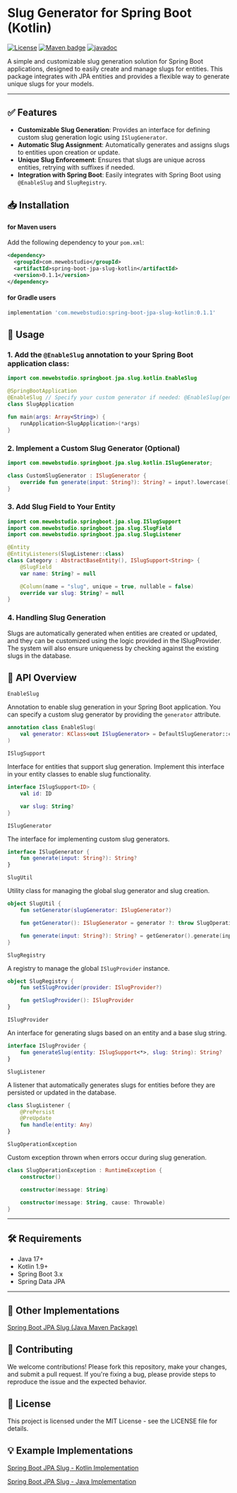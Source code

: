 # Slug Generator for Spring Boot (Kotlin)

[![License](https://img.shields.io/badge/License-MIT-blue.svg)](https://opensource.org/licenses/MIT)
[![Maven badge](https://maven-badges.herokuapp.com/maven-central/com.mewebstudio/spring-boot-jpa-slug-kotlin/badge.svg?style=flat)](https://central.sonatype.com/artifact/com.mewebstudio/spring-boot-jpa-slug-kotlin)
[![javadoc](https://javadoc.io/badge2/com.mewebstudio/spring-boot-jpa-slug-kotlin/javadoc.svg)](https://javadoc.io/doc/com.mewebstudio/spring-boot-jpa-slug-kotlin)

A simple and customizable slug generation solution for Spring Boot applications, designed to easily create and manage slugs for entities. This package integrates with JPA entities and provides a flexible way to generate unique slugs for your models.

---

## ✅ Features

- **Customizable Slug Generation**: Provides an interface for defining custom slug generation logic using `ISlugGenerator`.
- **Automatic Slug Assignment**: Automatically generates and assigns slugs to entities upon creation or update.
- **Unique Slug Enforcement**: Ensures that slugs are unique across entities, retrying with suffixes if needed.
- **Integration with Spring Boot**: Easily integrates with Spring Boot using `@EnableSlug` and `SlugRegistry`.

## 📥 Installation

#### for Maven users

Add the following dependency to your `pom.xml`:

```xml
<dependency>
  <groupId>com.mewebstudio</groupId>
  <artifactId>spring-boot-jpa-slug-kotlin</artifactId>
  <version>0.1.1</version>
</dependency>
```

#### for Gradle users
```groovy
implementation 'com.mewebstudio:spring-boot-jpa-slug-kotlin:0.1.1'
```

## 🚀 Usage

### 1. Add the `@EnableSlug` annotation to your Spring Boot application class:

```kotlin
import com.mewebstudio.springboot.jpa.slug.kotlin.EnableSlug

@SpringBootApplication
@EnableSlug // Specify your custom generator if needed: @EnableSlug(generator = CustomSlugGenerator::class) 
class SlugApplication

fun main(args: Array<String>) {
    runApplication<SlugApplication>(*args)
}
```

### 2. Implement a Custom Slug Generator (Optional)

```kotlin
import com.mewebstudio.springboot.jpa.slug.kotlin.ISlugGenerator;

class CustomSlugGenerator : ISlugGenerator {
    override fun generate(input: String?): String? = input?.lowercase()?.replace(Regex("[^a-z0-9\\s-]"), "")
}
```

### 3. Add Slug Field to Your Entity

```kotlin
import com.mewebstudio.springboot.jpa.slug.ISlugSupport
import com.mewebstudio.springboot.jpa.slug.SlugField
import com.mewebstudio.springboot.jpa.slug.SlugListener

@Entity
@EntityListeners(SlugListener::class)
class Category : AbstractBaseEntity(), ISlugSupport<String> {
    @SlugField
    var name: String? = null

    @Column(name = "slug", unique = true, nullable = false)
    override var slug: String? = null
}
```

### 4. Handling Slug Generation

Slugs are automatically generated when entities are created or updated, and they can be customized using the logic provided in the ISlugProvider. The system will also ensure uniqueness by checking against the existing slugs in the database.

## 📘 API Overview

`EnableSlug`

Annotation to enable slug generation in your Spring Boot application. You can specify a custom slug generator by providing the `generator` attribute.

```kotlin
annotation class EnableSlug(
    val generator: KClass<out ISlugGenerator> = DefaultSlugGenerator::class
)
```

`ISlugSupport`

Interface for entities that support slug generation. Implement this interface in your entity classes to enable slug functionality.

```kotlin
interface ISlugSupport<ID> {
    val id: ID

    var slug: String?
}
```

`ISlugGenerator`

The interface for implementing custom slug generators.
```kotlin
interface ISlugGenerator {
    fun generate(input: String?): String?
}
```

`SlugUtil`

Utility class for managing the global slug generator and slug creation.
```kotlin
object SlugUtil {
    fun setGenerator(slugGenerator: ISlugGenerator?)

    fun getGenerator(): ISlugGenerator = generator ?: throw SlugOperationException("SlugGenerator not set")

    fun generate(input: String?): String? = getGenerator().generate(input)
}
```

`SlugRegistry`

A registry to manage the global `ISlugProvider` instance.
```kotlin
object SlugRegistry {
    fun setSlugProvider(provider: ISlugProvider?)

    fun getSlugProvider(): ISlugProvider
}
```

`ISlugProvider`

An interface for generating slugs based on an entity and a base slug string.
```kotlin
interface ISlugProvider {
    fun generateSlug(entity: ISlugSupport<*>, slug: String): String?
}
```

`SlugListener`

A listener that automatically generates slugs for entities before they are persisted or updated in the database.
```kotlin
class SlugListener {
    @PrePersist
    @PreUpdate
    fun handle(entity: Any)
}
```

`SlugOperationException`

Custom exception thrown when errors occur during slug generation.
```kotlin
class SlugOperationException : RuntimeException {
    constructor()

    constructor(message: String)

    constructor(message: String, cause: Throwable)
}
```

---

## 🛠 Requirements

- Java 17+
- Kotlin 1.9+
- Spring Boot 3.x
- Spring Data JPA

---

## 🔁 Other Implementations

[Spring Boot JPA Slug (Java Maven Package)](https://github.com/mewebstudio/spring-boot-jpa-slug)

## 🤝 Contributing
We welcome contributions! Please fork this repository, make your changes, and submit a pull request. If you're fixing a bug, please provide steps to reproduce the issue and the expected behavior.

## 📄 License
This project is licensed under the MIT License - see the LICENSE file for details.

## 💡 Example Implementations

[Spring Boot JPA Slug - Kotlin Implementation](https://github.com/mewebstudio/spring-boot-jpa-slug-kotlin-impl)

[Spring Boot JPA Slug - Java Implementation](https://github.com/mewebstudio/spring-boot-jpa-slug-java-impl)
